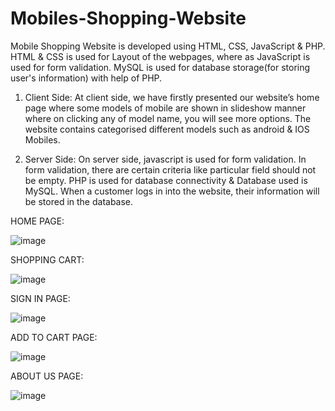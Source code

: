 # Mobiles-Shopping-Website
Mobile Shopping Website is developed using HTML, CSS, JavaScript &amp; PHP. HTML &amp; CSS is used for Layout of the webpages, where as JavaScript is used for form validation. MySQL is used for database storage(for storing user's information) with help of PHP.

1. Client Side:
At client side, we have firstly presented our website’s home page where some models of mobile are shown in slideshow manner where on clicking any of model name, you will see more options. The website contains categorised different models such as android & IOS Mobiles.

2. Server Side:
On server side, javascript is used for form validation. In form validation, there are certain criteria like particular field should not be empty.
PHP is used for database connectivity & Database used is MySQL. When a customer logs in into the website, their information will be stored in the database. 

HOME PAGE:

![image](https://user-images.githubusercontent.com/75978651/119519721-4af1bd00-bd97-11eb-999d-6537a6e492ab.png)

SHOPPING CART:

![image](https://user-images.githubusercontent.com/75978651/119519845-66f55e80-bd97-11eb-9dcc-6849a6d61e31.png)

SIGN IN PAGE:

![image](https://user-images.githubusercontent.com/75978651/119519910-75437a80-bd97-11eb-85bd-b2e37248b60f.png)

ADD TO CART PAGE:

![image](https://user-images.githubusercontent.com/75978651/119520496-f864d080-bd97-11eb-800f-71a6fe9d5a86.png)

ABOUT US PAGE: 

![image](https://user-images.githubusercontent.com/75978651/119520899-51346900-bd98-11eb-8b40-4b8215ed8040.png)

